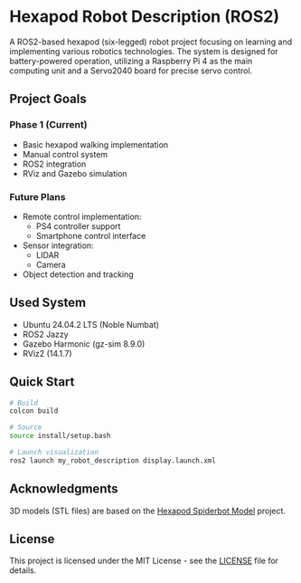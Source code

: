 # Hexapod Robot Description (ROS2)

A ROS2-based hexapod (six-legged) robot project focusing on learning and implementing various robotics technologies. The system is designed for battery-powered operation, utilizing a Raspberry Pi 4 as the main computing unit and a Servo2040 board for precise servo control.

## Project Goals

### Phase 1 (Current)
- Basic hexapod walking implementation
- Manual control system
- ROS2 integration
- RViz and Gazebo simulation

### Future Plans
- Remote control implementation:
  - PS4 controller support
  - Smartphone control interface
- Sensor integration:
  - LIDAR
  - Camera
- Object detection and tracking

## Used System

- Ubuntu 24.04.2 LTS (Noble Numbat)
- ROS2 Jazzy
- Gazebo Harmonic (gz-sim 8.9.0)
- RViz2 (14.1.7)

## Quick Start

```bash
# Build
colcon build

# Source
source install/setup.bash

# Launch visualization
ros2 launch my_robot_description display.launch.xml
```

## Acknowledgments

3D models (STL files) are based on the [Hexapod Spiderbot Model](https://github.com/robs-tech-workbench/hexapod_spiderbot_model) project.

## License

This project is licensed under the MIT License - see the [LICENSE](LICENSE) file for details.